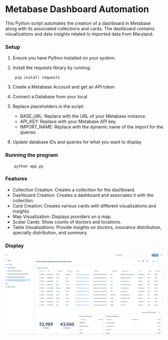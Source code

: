 # Metabase Dashboard Automation


This Python script automates the creation of a dashboard in Metabase along with its associated collections and cards. The dashboard contains visualizations and data insights related to imported data from Maryland.


### Setup

1. Ensure you have Python installed on your system.

2. Install the requests library by running:

        pip install requests

3. Create a Metabase Account and get an API token

4. Connect a Database from your local

5. Replace placeholders in the script:

    - BASE_URL: Replace with the URL of your Metabase instance.
    - API_KEY: Replace with your Metabase API key.
    - IMPORT_NAME: Replace with the dynamic name of the import for the queries
    
6. Update database IDs and queries for what you want to display


### Running the program

        python app.py

### Features
- Collection Creation: Creates a collection for the dashboard.
- Dashboard Creation: Creates a dashboard and associates it with the collection.
- Card Creation: Creates various cards with different visualizations and insights:
- Map Visualization: Displays providers on a map.
- Scalar Cards: Show counts of doctors and locations.
- Table Visualizations: Provide insights on doctors, insurance distribution, specialty distribution, and summary.


### Display
![alt text](image.png)